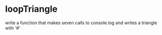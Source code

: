 # loopTriangle
write a function that makes seven calls to console.log and writes a triangle with '#'
